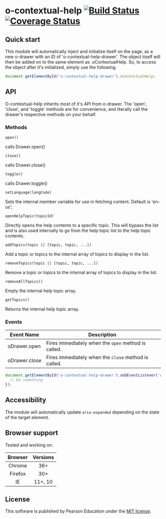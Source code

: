 # o-contextual-help [![Build Status](https://travis-ci.org/Pearson-Higher-Ed/o-contextual-help.svg?branch=master)](https://travis-ci.org/Pearson-Higher-Ed/o-contextual-help) [![Coverage Status](https://coveralls.io/repos/Pearson-Higher-Ed/o-contextual-help/badge.svg?branch=master&service=github)](https://coveralls.io/github/Pearson-Higher-Ed/o-contextual-help?branch=master)

## Quick start
This module will automatically inject and initialize itself on the page, as a new o-drawer with an ID of 'o-contextual-help-drawer'.  The object itself will then be added on to the same element as .oContextualHelp.  So, to access the object after it's initialized, simply use the following.

```js
document.getElementById('o-contextual-help-drawer').oContextualHelp;
```

## API

O-contextual-help inherits most of it's API from o-drawer.  The 'open', 'close', and 'toggle' methods are for convenience, and literally call the drawer's respective methods on your behalf.

### Methods

`open()`

calls Drawer.open()

`close()`

calls Drawer.close()

`toggle()`

calls Drawer.toggle()

`setLanguage(langCode)`

Sets the internal member variable for use in fetching content.  Default is 'en-us';

`openHelpTopic(topicId)`

Directly opens the help contents to a specific topic.  This will bypass the list and is also used internally to go from the help topic list to the help topic contents.

`addTopics(topic || [topic, topic, ...])`

Add a topic or topics to the internal array of topics to display in the list.

`removeTopics(topic || [topic, topic, ...])`

Remove a topic or topics to the internal array of topics to display in the list.

`removeAllTopics()`

Empty the internal help topic array.

`getTopics()`

Returns the internal help topic array.

### Events

| Event Name							 | Description																				 |
|--------------------------|-----------------------------------------------------|
| oDrawer.open						 | Fires immediately when the `open` method is called. |
| oDrawer.close						| Fires immediately when the `close` method is called. |


```js
document.getElementById('o-contextual-help-drawer').addEventListener('oDrawer.open', function (e) {
  // Do something
});
```

## Accessibility

The module will automatically update `aria-expanded` depending on the state of the target element.

## Browser support

Tested and working on:

|	Browser	   | Versions								 |
|:----------:|:-----------------------:|
|	 Chrome	   |	 36+							  	 |
|	 Firefox	 |	 30+									 |
|	 IE			   |	 11+, 10							 |

## License

This software is published by Pearson Education under the [MIT license](LICENSE).
